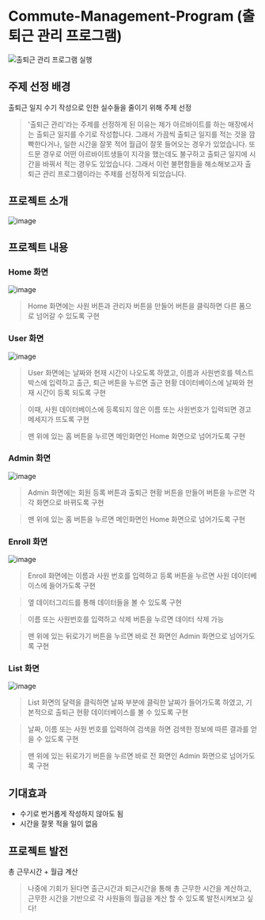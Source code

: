 # Commute-Management-Program (출퇴근 관리 프로그램)
![출퇴근 관리 프로그램 실행](https://user-images.githubusercontent.com/69594725/137379490-89d4d554-841d-4e6e-86db-8568262878c3.gif)


## 주제 선정 배경
출퇴근 일지 수기 작성으로 인한 실수들을 줄이기 위해 주제 선정
> '출퇴근 관리'라는 주제를 선정하게 된 이유는 제가 아르바이트를 하는 매장에서는 출퇴근 일지를 수기로 작성합니다. 그래서 가끔씩 출퇴근 일지를 적는 것을 깜빡한다거나, 일한 시간을 잘못 적어 월급이 잘못 들어오는 경우가 있었습니다. 또 드문 경우로 어떤 아르바이트생들이 지각을 했는데도 불구하고 출퇴근 일지에 시간을 바꿔서 적는 경우도 있었습니다. 그래서 이런 불편함들을 해소해보고자 출퇴근 관리 프로그램이라는 주제를 선정하게 되었습니다.

## 프로젝트 소개
![image](https://user-images.githubusercontent.com/69594725/137377711-acb395d4-0689-402c-9b8e-b329ae5b2053.png)

## 프로젝트 내용

### Home 화면
![image](https://user-images.githubusercontent.com/69594725/137377802-826ad47b-2356-4b48-9d4b-b2c55819f90a.png)
> Home 화면에는 사원 버튼과 관리자 버튼을 만들어 버튼을 클릭하면 다른 폼으로 넘어갈 수 있도록 구현

### User 화면
![image](https://user-images.githubusercontent.com/69594725/137378009-c9d969a2-35f7-4cd2-81d5-ed03e53a5f6f.png)
> User 화면에는 날짜와 현재 시간이 나오도록 하였고, 이름과 사원번호를 텍스트 박스에 입력하고 출근, 퇴근 버튼을 누르면 출근 현황 데이터베이스에 날짜와 현재 시간이 등록 되도록 구현

> 이때, 사원 데이터베이스에 등록되지 않은 이름 또는 사원번호가 입력되면 경고 메세지가 뜨도록 구현

> 맨 위에 있는 홈 버튼을 누르면 메인화면인 Home 화면으로 넘어가도록 구현

### Admin 화면
![image](https://user-images.githubusercontent.com/69594725/137378238-8b2657ed-b467-41dd-a774-deaeb1dbd251.png)
> Admin 화면에는 회원 등록 버튼과 출퇴근 현황 버튼을 만들어 버튼을 누르면 각각 화면으로 바뀌도록 구현

> 맨 위에 있는 홈 버튼을 누르면 메인화면인 Home 화면으로 넘어가도록 구현

### Enroll 화면
![image](https://user-images.githubusercontent.com/69594725/137378571-6de4cfe0-4b1c-4fdd-b26a-a056bd18242f.png)
> Enroll 화면에는 이름과 사원 번호를 입력하고 등록 버튼을 누르면 사원 데이터베이스에 들어가도록 구현

> 옆 데이터그리드를 통해 데이터들을 볼 수 있도록 구현

> 이름 또는 사원번호를 입력하고 삭제 버튼을 누르면 데이터 삭제 가능

> 맨 위에 있는 뒤로가기 버튼을 누르면 바로 전 화면인 Admin 화면으로 넘어가도록 구현

### List 화면
![image](https://user-images.githubusercontent.com/69594725/137378771-487c28e1-fae9-448b-a861-d03f37c64468.png)
> List 화면의 달력을 클릭하면 날짜 부분에 클릭한 날짜가 들어가도록 하였고, 기본적으로 출퇴근 현황 데이터베이스를 볼 수 있도록 구현

> 날짜, 이름 또는 사원 번호를 입력하여 검색을 하면 검색한 정보에 따른 결과를 얻을 수 있도록 구현

> 맨 위에 있는 뒤로가기 버튼을 누르면 바로 전 화면인 Admin 화면으로 넘어가도록 구현

## 기대효과
* 수기로 번거롭게 작성하지 않아도 됨
* 시간을 잘못 적을 일이 없음

## 프로젝트 발전
총 근무시간 + 월급 계산
> 나중에 기회가 된다면 출근시간과 퇴근시간을 통해 총 근무한 시간을 계산하고, 근무한 시간을 기반으로 각 사원들의 월급을 계산 할 수 있도록 발전시켜보고 싶다!

